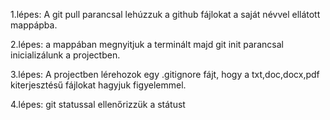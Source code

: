 1.lépes: A git pull parancsal lehúzzuk a github fájlokat a saját névvel ellátott mappápba.

2.lépes:  a mappában megnyitjuk a terminált majd git init parancsal inicializálunk a projectben.

3.lépes:  A projectben lérehozok egy .gitignore fájt, hogy a txt,doc,docx,pdf kiterjesztésű fájlokat hagyjuk figyelemmel.

4.lépes: git statussal ellenőrizzük a státust